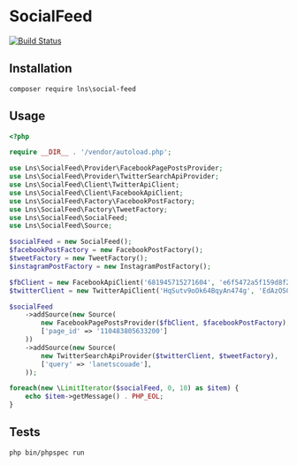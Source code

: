 # SocialFeed

[![Build Status](https://travis-ci.org/LaNetscouade/SocialFeed.svg?branch=master)](https://travis-ci.org/LaNetscouade/SocialFeed)

## Installation

`composer require lns\social-feed`

## Usage

```php
<?php

require __DIR__ . '/vendor/autoload.php';

use Lns\SocialFeed\Provider\FacebookPagePostsProvider;
use Lns\SocialFeed\Provider\TwitterSearchApiProvider;
use Lns\SocialFeed\Client\TwitterApiClient;
use Lns\SocialFeed\Client\FacebookApiClient;
use Lns\SocialFeed\Factory\FacebookPostFactory;
use Lns\SocialFeed\Factory\TweetFactory;
use Lns\SocialFeed\SocialFeed;
use Lns\SocialFeed\Source;

$socialFeed = new SocialFeed();
$facebookPostFactory = new FacebookPostFactory();
$tweetFactory = new TweetFactory();
$instagramPostFactory = new InstagramPostFactory();

$fbClient = new FacebookApiClient('681945715271604', 'e6f5472a5f159d8f235d9cfc14084b36');
$twitterClient = new TwitterApiClient('HqSutv9oOk64BqyAn474g', 'EdAzOS0RTuMnIQgQPPIM4gv66fwRlyzx2yfqjz9nHtA');

$socialFeed
    ->addSource(new Source(
        new FacebookPagePostsProvider($fbClient, $facebookPostFactory),
        ['page_id' => '110483805633200']
    ))
    ->addSource(new Source(
        new TwitterSearchApiProvider($twitterClient, $tweetFactory),
        ['query' => 'lanetscouade'],
    ));

foreach(new \LimitIterator($socialFeed, 0, 10) as $item) {
    echo $item->getMessage() . PHP_EOL;
}

```

## Tests

`php bin/phpspec run`
